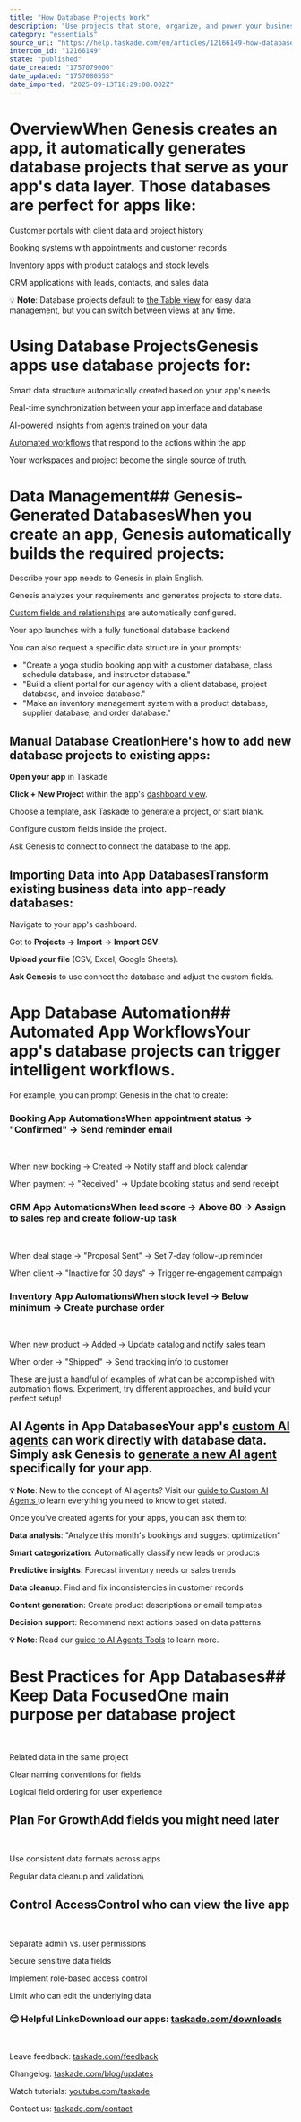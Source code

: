 ```yaml
---
title: "How Database Projects Work"
description: "Use projects that store, organize, and power your business applications."
category: "essentials"
source_url: "https://help.taskade.com/en/articles/12166149-how-database-projects-work"
intercom_id: "12166149"
state: "published"
date_created: "1757079000"
date_updated: "1757080555"
date_imported: "2025-09-13T18:29:08.002Z"
---
```


# **Overview**When Genesis creates an app, it automatically generates database projects that serve as your app's data layer. Those databases are perfect for apps like:

Customer portals with client data and project history
​

Booking systems with appointments and customer records
​

Inventory apps with product catalogs and stock levels
​

CRM applications with leads, contacts, and sales data

💡 **Note**: Database projects default to [the Table view](https://help.taskade.com/en/articles/8958389-table-view) for easy data management, but you can [switch between views](https://help.taskade.com/en/articles/8958384-what-are-project-views) at any time.

# **Using Database Projects**Genesis apps use database projects for:

Smart data structure automatically created based on your app's needs
​

Real-time synchronization between your app interface and database
​

AI-powered insights from [agents trained on your  data](https://help.taskade.com/en/articles/8958457-custom-ai-agents)
​

[Automated workflows](https://help.taskade.com/en/articles/8958467-getting-started-with-automation) that respond to the actions within the app

Your workspaces and project become the single source of truth.

# **Data Management**## **Genesis-Generated Databases**When you create an app, Genesis automatically builds the required projects:

Describe your app needs to Genesis in plain English.
​

Genesis analyzes your requirements and generates projects to store data.
​

[Custom fields and relationships](https://help.taskade.com/en/articles/9767679-custom-fields) are automatically configured.
​

Your app launches with a fully functional database backend

You can also request a specific data structure in your prompts:

- "Create a yoga studio booking app with a customer database, class schedule database, and instructor database."
- "Build a client portal for our agency with a client database, project database, and invoice database."
- "Make an inventory management system with a product database, supplier database, and order database."

## **Manual Database Creation**Here's how to add new database projects to existing apps:

**Open your app** in Taskade
​

**Click + New Project** within the app's [dashboard view](https://help.taskade.com/en/articles/11967139-a-guide-to-the-new-ui).
​

Choose a template, ask Taskade to generate a project, or start blank.
​

Configure custom fields inside the project.
​

Ask Genesis to connect to connect the database to the app.

## **Importing Data into App Databases**Transform existing business data into app-ready databases:

Navigate to your app's dashboard.
​

Got to **Projects → Import** → **Import CSV**.
​

**Upload your file** (CSV, Excel, Google Sheets).
​

**Ask Genesis** to use connect the database and adjust the custom fields.

# **App Database Automation**## **Automated App Workflows**Your app's database projects can trigger intelligent workflows.

For example, you can prompt Genesis in the chat to create:

### **Booking App Automations**When appointment status → "Confirmed" → Send reminder email
​

When new booking → Created → Notify staff and block calendar
​

When payment → "Received" → Update booking status and send receipt

### **CRM App Automations**When lead score → Above 80 → Assign to sales rep and create follow-up task
​

When deal stage → "Proposal Sent" → Set 7-day follow-up reminder
​

When client → "Inactive for 30 days" → Trigger re-engagement campaign

### **Inventory App Automations**When stock level → Below minimum → Create purchase order
​

When new product → Added → Update catalog and notify sales team
​

When order → "Shipped" → Send tracking info to customer

These are just a handful of examples of what can be accomplished with automation flows. Experiment, try different approaches, and build your perfect setup!

## AI Agents in App DatabasesYour app's [custom AI agents](https://help.taskade.com/en/articles/8958457-custom-ai-agents) can work directly with database data. Simply ask Genesis to [generate a new AI agent](https://help.taskade.com/en/articles/8958457-custom-ai-agents#h_1b24d10499) specifically for your app.

**💡 Note**: New to the concept of AI agents? Visit our [guide to Custom AI Agents ](https://help.taskade.com/en/articles/8958457-custom-ai-agents)to learn everything you need to know to get stated.

Once you've created agents for your apps, you can ask them to:

**Data analysis**: "Analyze this month's bookings and suggest optimization"
​

**Smart categorization**: Automatically classify new leads or products
​

**Predictive insights**: Forecast inventory needs or sales trends
​

**Data cleanup**: Find and fix inconsistencies in customer records
​

**Content generation**: Create product descriptions or email templates
​

**Decision support**: Recommend next actions based on data patterns

**💡 Note**: Read our [guide to AI Agents Tools](https://help.taskade.com/en/articles/9314171-tools-for-ai-agents) to learn more.

# **Best Practices for App Databases**## **Keep Data Focused**One main purpose per database project
​

Related data in the same project
​

Clear naming conventions for fields
​

Logical field ordering for user experience

## **Plan For Growth**Add fields you might need later
​

Use consistent data formats across apps
​

Regular data cleanup and validation\

## **Control Access**Control who can view the live app
​

Separate admin vs. user permissions
​

Secure sensitive data fields
​

Implement role-based access control
​

Limit who can edit the underlying data

### 😊 Helpful LinksDownload our apps: [taskade.com/downloads](https://taskade.com/downloads)
​

Leave feedback: [taskade.com/feedback](https://taskade.com/feedback)
​

Changelog: [taskade.com/blog/updates](https://taskade.com/blog/updates)
​

Watch tutorials: [youtube.com/taskade](https://youtube.com/taskade)
​

Contact us: [taskade.com/contact](https://taskade.com/contact)